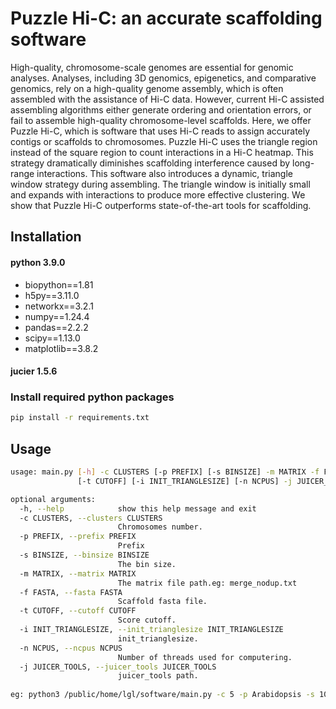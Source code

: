 # Puzzle Hi-C: an accurate scaffolding software

High-quality, chromosome-scale genomes are essential for genomic analyses. Analyses, including 3D genomics, epigenetics, and comparative genomics, rely on a high-quality genome assembly, which is often assembled with the assistance of Hi-C data. However, current Hi-C assisted assembling algorithms either generate ordering and orientation errors, or fail to assemble high-quality chromosome-level scaffolds. Here, we offer Puzzle Hi-C, which is software that uses Hi-C reads to assign accurately contigs or scaffolds to chromosomes. Puzzle Hi-C uses the triangle region instead of the square region to count interactions in a Hi-C heatmap. This strategy dramatically diminishes scaffolding interference caused by long-range interactions. This software also introduces a dynamic, triangle window strategy during assembling. The triangle window is initially small and expands with interactions to produce more effective clustering. We show that Puzzle Hi-C outperforms state-of-the-art tools for scaffolding.

## Installation
#### python 3.9.0
* biopython==1.81
* h5py==3.11.0
* networkx==3.2.1
* numpy==1.24.4
* pandas==2.2.2
* scipy==1.13.0
* matplotlib==3.8.2

#### jucier 1.5.6

### Install required python packages
```bash
pip install -r requirements.txt
```



## Usage
```bash
usage: main.py [-h] -c CLUSTERS [-p PREFIX] [-s BINSIZE] -m MATRIX -f FASTA
               [-t CUTOFF] [-i INIT_TRIANGLESIZE] [-n NCPUS] -j JUICER_TOOLS

optional arguments:
  -h, --help            show this help message and exit
  -c CLUSTERS, --clusters CLUSTERS
                        Chromosomes number.
  -p PREFIX, --prefix PREFIX
                        Prefix
  -s BINSIZE, --binsize BINSIZE
                        The bin size.
  -m MATRIX, --matrix MATRIX
                        The matrix file path.eg: merge_nodup.txt
  -f FASTA, --fasta FASTA
                        Scaffold fasta file.
  -t CUTOFF, --cutoff CUTOFF
                        Score cutoff.
  -i INIT_TRIANGLESIZE, --init_trianglesize INIT_TRIANGLESIZE
                        init_trianglesize.
  -n NCPUS, --ncpus NCPUS
                        Number of threads used for computering.
  -j JUICER_TOOLS, --juicer_tools JUICER_TOOLS
                        juicer_tools path.
                        
eg: python3 /public/home/lgl/software/main.py -c 5 -p Arabidopsis -s 10000 -t 0.35 -i 6 -m merged_nodups.txt -f ./ref/Arabidopsis_1M.fasta -j /public/home/lgl/software/juicer/PBS/scripts/juicer_tools -n 35

```




